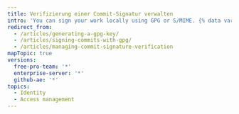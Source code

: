```yaml
---
title: Verifizierung einer Commit-Signatur verwalten
intro: 'You can sign your work locally using GPG or S/MIME. {% data variables.product.product_name %} will verify these signatures so other people will know that your commits come from a trusted source.{% if currentVersion == "free-pro-team@latest" %} {% data variables.product.product_name %} will automatically sign commits you make using the {% data variables.product.product_name %} web interface.{% endif %}'
redirect_from:
  - /articles/generating-a-gpg-key/
  - /articles/signing-commits-with-gpg/
  - /articles/managing-commit-signature-verification
mapTopic: true
versions:
  free-pro-team: '*'
  enterprise-server: '*'
  github-ae: '*'
topics:
  - Identity
  - Access management
---
```


